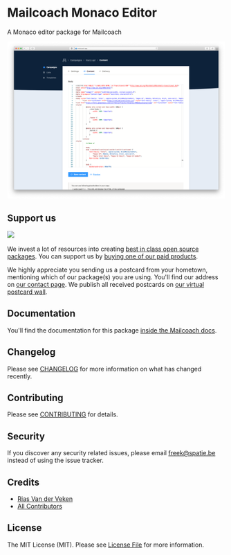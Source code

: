 # Mailcoach Monaco Editor

A Monaco editor package for Mailcoach
    
![](./docs/screenshot.png)

## Support us

[<img src="https://github-ads.s3.eu-central-1.amazonaws.com/laravel-mailcoach-monaco.jpg?t=1" width="419px" />](https://spatie.be/github-ad-click/laravel-mailcoach-monaco)

We invest a lot of resources into creating [best in class open source packages](https://spatie.be/open-source). You can support us by [buying one of our paid products](https://spatie.be/open-source/support-us).

We highly appreciate you sending us a postcard from your hometown, mentioning which of our package(s) you are using. You'll find our address on [our contact page](https://spatie.be/about-us). We publish all received postcards on [our virtual postcard wall](https://spatie.be/open-source/postcards).

## Documentation

You'll find the documentation for this package [inside the Mailcoach docs](https://mailcoach.app/docs/v2/package/customizing-the-editor/monaco).

## Changelog

Please see [CHANGELOG](CHANGELOG.md) for more information on what has changed recently.

## Contributing

Please see [CONTRIBUTING](CONTRIBUTING.md) for details.

## Security

If you discover any security related issues, please email freek@spatie.be instead of using the issue tracker.

## Credits

- [Rias Van der Veken](https://github.com/riasvdv)
- [All Contributors](../../contributors)

## License

The MIT License (MIT). Please see [License File](LICENSE.md) for more information.
